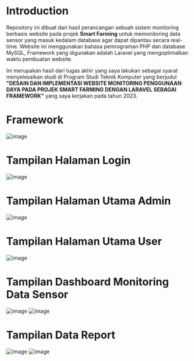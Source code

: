 # Introduction

Repository ini dibuat dari hasil perancangan sebuah sistem monitoring berbasis website pada projek **Smart Farming** untuk memonitoring data sensor yang masuk kedalam database agar dapat dipantau secara real-time. Website ini menggunakan bahasa pemrograman PHP dan database MySQL, Framework yang digunakan adalah Laravel yang mengoptimalkan waktu pembuatan website.

Ini merupakan hasil dari tugas akhir yang saya lakukan sebagai syarat menyelesaikan studi di Program Studi Teknik Komputer yang berjudul **"DESAIN DAN IMPLEMENTASI WEBSITE MONITORING PENGGUNAAN DAYA PADA PROJEK SMART FARMING DENGAN LARAVEL SEBAGAI FRAMEWORK"** yang saya kerjakan pada tahun 2023.

# Framework
![image](https://github.com/user-attachments/assets/2de2452c-0578-4576-ba48-3eeffb4a19a0)


# Tampilan Halaman Login
![image](https://github.com/user-attachments/assets/393cd91a-4bee-4cac-8ca1-262c9e85b5b4)

# Tampilan Halaman Utama Admin
![image](https://github.com/user-attachments/assets/bfecedbf-5efd-4120-9046-051e48cf95eb)

# Tampilan Halaman Utama User
![image](https://github.com/user-attachments/assets/b4c1e23c-9060-4929-9c92-1da8e3fc68b9)

# Tampilan Dashboard Monitoring Data Sensor
![image](https://github.com/user-attachments/assets/51aab9ae-d8ac-4816-bbfe-2d7a135bf67a)
![image](https://github.com/user-attachments/assets/068ec0ac-0c59-4961-b8f3-a5cff2eb62d7)

# Tampilan Data Report
![image](https://github.com/user-attachments/assets/0034d0a5-141b-4076-ad8c-dff9ab6b131f)
![image](https://github.com/user-attachments/assets/10daba88-78de-49dc-be8f-35b6214f78c0)


